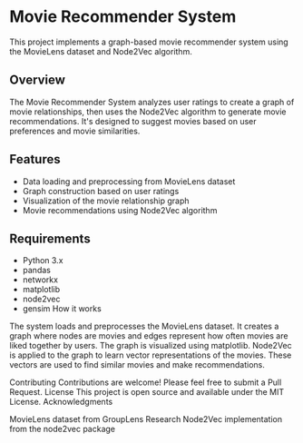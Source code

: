 # Movie Recommender System

This project implements a graph-based movie recommender system using the MovieLens dataset and Node2Vec algorithm.

## Overview

The Movie Recommender System analyzes user ratings to create a graph of movie relationships, then uses the Node2Vec algorithm to generate movie recommendations. It's designed to suggest movies based on user preferences and movie similarities.

## Features

- Data loading and preprocessing from MovieLens dataset
- Graph construction based on user ratings
- Visualization of the movie relationship graph
- Movie recommendations using Node2Vec algorithm

## Requirements

- Python 3.x
- pandas
- networkx
- matplotlib
- node2vec
- gensim
How it works

The system loads and preprocesses the MovieLens dataset.
It creates a graph where nodes are movies and edges represent how often movies are liked together by users.
The graph is visualized using matplotlib.
Node2Vec is applied to the graph to learn vector representations of the movies.
These vectors are used to find similar movies and make recommendations.

Contributing
Contributions are welcome! Please feel free to submit a Pull Request.
License
This project is open source and available under the MIT License.
Acknowledgments

MovieLens dataset from GroupLens Research
Node2Vec implementation from the node2vec package

